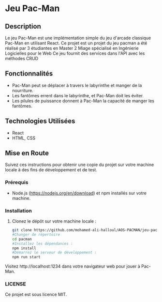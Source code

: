 # Jeu Pac-Man

## Description
Le jeu Pac-Man est une implémentation simple du jeu d'arcade classique Pac-Man en utilisant React.
Ce projet est un projet du jeu pacman a été réalisé par 3 étudiantes en Master 2 Miage spécialisé en Ingénierie Logicielles pour le Web
Ce jeu fournit des services dans l'API avec les méthodes CRUD


## Fonctionnalités
- Pac-Man peut se déplacer à travers le labyrinthe et manger de la nourriture.
- Les fantômes errent dans le labyrinthe, et Pac-Man doit les éviter.
- Les pilules de puissance donnent à Pac-Man la capacité de manger les fantômes.

## Technologies Utilisées
- React
- HTML, CSS

## Mise en Route
Suivez ces instructions pour obtenir une copie du projet sur votre machine locale à des fins de développement et de test.

### Prérequis
- Node.js (https://nodejs.org/en/download) et npm installés sur votre machine.

### Installation
1. Clonez le dépôt sur votre machine locale :
   ```bash
   git clone https://github.com/mohamed-ali-halloul/AOS-PACMAN/jeu-pacman.git
   #Changer de répertoire
   cd pacman
   #Installez les dépendances :
   npm install
   #Démarrez le serveur de développement :
   npm run start
  Visitez http://localhost:1234 dans votre navigateur web pour jouer à Pac-Man.

  ### LICENSE
Ce projet est sous licence MIT.

